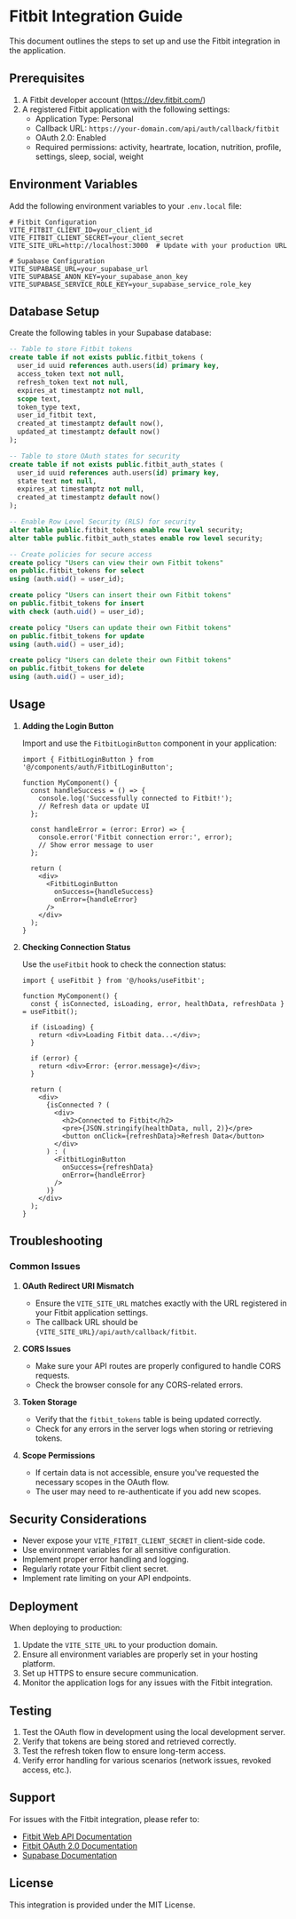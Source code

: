 # Fitbit Integration Guide

This document outlines the steps to set up and use the Fitbit integration in the application.

## Prerequisites

1. A Fitbit developer account (https://dev.fitbit.com/)
2. A registered Fitbit application with the following settings:
   - Application Type: Personal
   - Callback URL: `https://your-domain.com/api/auth/callback/fitbit`
   - OAuth 2.0: Enabled
   - Required permissions: activity, heartrate, location, nutrition, profile, settings, sleep, social, weight

## Environment Variables

Add the following environment variables to your `.env.local` file:

```env
# Fitbit Configuration
VITE_FITBIT_CLIENT_ID=your_client_id
VITE_FITBIT_CLIENT_SECRET=your_client_secret
VITE_SITE_URL=http://localhost:3000  # Update with your production URL

# Supabase Configuration
VITE_SUPABASE_URL=your_supabase_url
VITE_SUPABASE_ANON_KEY=your_supabase_anon_key
VITE_SUPABASE_SERVICE_ROLE_KEY=your_supabase_service_role_key
```

## Database Setup

Create the following tables in your Supabase database:

```sql
-- Table to store Fitbit tokens
create table if not exists public.fitbit_tokens (
  user_id uuid references auth.users(id) primary key,
  access_token text not null,
  refresh_token text not null,
  expires_at timestamptz not null,
  scope text,
  token_type text,
  user_id_fitbit text,
  created_at timestamptz default now(),
  updated_at timestamptz default now()
);

-- Table to store OAuth states for security
create table if not exists public.fitbit_auth_states (
  user_id uuid references auth.users(id) primary key,
  state text not null,
  expires_at timestamptz not null,
  created_at timestamptz default now()
);

-- Enable Row Level Security (RLS) for security
alter table public.fitbit_tokens enable row level security;
alter table public.fitbit_auth_states enable row level security;

-- Create policies for secure access
create policy "Users can view their own Fitbit tokens"
on public.fitbit_tokens for select
using (auth.uid() = user_id);

create policy "Users can insert their own Fitbit tokens"
on public.fitbit_tokens for insert
with check (auth.uid() = user_id);

create policy "Users can update their own Fitbit tokens"
on public.fitbit_tokens for update
using (auth.uid() = user_id);

create policy "Users can delete their own Fitbit tokens"
on public.fitbit_tokens for delete
using (auth.uid() = user_id);
```

## Usage

1. **Adding the Login Button**

   Import and use the `FitbitLoginButton` component in your application:

   ```tsx
   import { FitbitLoginButton } from '@/components/auth/FitbitLoginButton';

   function MyComponent() {
     const handleSuccess = () => {
       console.log('Successfully connected to Fitbit!');
       // Refresh data or update UI
     };

     const handleError = (error: Error) => {
       console.error('Fitbit connection error:', error);
       // Show error message to user
     };

     return (
       <div>
         <FitbitLoginButton 
           onSuccess={handleSuccess}
           onError={handleError}
         />
       </div>
     );
   }
   ```

2. **Checking Connection Status**

   Use the `useFitbit` hook to check the connection status:

   ```tsx
   import { useFitbit } from '@/hooks/useFitbit';

   function MyComponent() {
     const { isConnected, isLoading, error, healthData, refreshData } = useFitbit();

     if (isLoading) {
       return <div>Loading Fitbit data...</div>;
     }

     if (error) {
       return <div>Error: {error.message}</div>;
     }

     return (
       <div>
         {isConnected ? (
           <div>
             <h2>Connected to Fitbit</h2>
             <pre>{JSON.stringify(healthData, null, 2)}</pre>
             <button onClick={refreshData}>Refresh Data</button>
           </div>
         ) : (
           <FitbitLoginButton 
             onSuccess={refreshData}
             onError={handleError}
           />
         )}
       </div>
     );
   }
   ```

## Troubleshooting

### Common Issues

1. **OAuth Redirect URI Mismatch**
   - Ensure the `VITE_SITE_URL` matches exactly with the URL registered in your Fitbit application settings.
   - The callback URL should be `{VITE_SITE_URL}/api/auth/callback/fitbit`.

2. **CORS Issues**
   - Make sure your API routes are properly configured to handle CORS requests.
   - Check the browser console for any CORS-related errors.

3. **Token Storage**
   - Verify that the `fitbit_tokens` table is being updated correctly.
   - Check for any errors in the server logs when storing or retrieving tokens.

4. **Scope Permissions**
   - If certain data is not accessible, ensure you've requested the necessary scopes in the OAuth flow.
   - The user may need to re-authenticate if you add new scopes.

## Security Considerations

- Never expose your `VITE_FITBIT_CLIENT_SECRET` in client-side code.
- Use environment variables for all sensitive configuration.
- Implement proper error handling and logging.
- Regularly rotate your Fitbit client secret.
- Implement rate limiting on your API endpoints.

## Deployment

When deploying to production:

1. Update the `VITE_SITE_URL` to your production domain.
2. Ensure all environment variables are properly set in your hosting platform.
3. Set up HTTPS to ensure secure communication.
4. Monitor the application logs for any issues with the Fitbit integration.

## Testing

1. Test the OAuth flow in development using the local development server.
2. Verify that tokens are being stored and retrieved correctly.
3. Test the refresh token flow to ensure long-term access.
4. Verify error handling for various scenarios (network issues, revoked access, etc.).

## Support

For issues with the Fitbit integration, please refer to:

- [Fitbit Web API Documentation](https://dev.fitbit.com/build/reference/web-api/)
- [Fitbit OAuth 2.0 Documentation](https://dev.fitbit.com/build/reference/web-api/authorization/)
- [Supabase Documentation](https://supabase.com/docs)

## License

This integration is provided under the MIT License.
